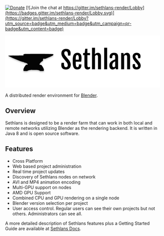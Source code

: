 [![Donate](https://img.shields.io/badge/Donate-PayPal-green.svg)](https://www.paypal.com/cgi-bin/webscr?cmd=_s-xclick&hosted_button_id=3ULGBPAGGTSLA)
[![Join the chat at https://gitter.im/sethlans-render/Lobby](https://badges.gitter.im/sethlans-render/Lobby.svg)](https://gitter.im/sethlans-render/Lobby?utm_source=badge&utm_medium=badge&utm_campaign=pr-badge&utm_content=badge)

![logo](https://github.com/dryad-naiad-software/sethlans/raw/master/wiki/images/logo-text-dark.png)

A distributed render environment for [Blender](https://www.blender.org).

## Overview

Sethlans is designed to be a render farm that can work in both local and remote networks utilizing Blender as the rendering backend.  It is written in Java 8 and is open source software.

## Features
* Cross Platform
* Web based project administration
* Real time project updates
* Discovery of Sethlans nodes on network
* AVI and MP4 animation encoding
* Multi-GPU support on nodes
* AMD GPU Support
* Combined CPU and GPU rendering on a single node
* Blender version selection per project
* User access control. Regular users can see their own projects but not others.  Administrators can see all.

A more detailed description of Sethlans features plus a Getting Started Guide are available at [Sethlans Docs](https://sethlans-docs.dryadandnaiad.com/).


